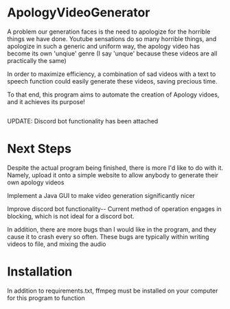 # ApologyVideoGenerator

A problem our generation faces is the need to apologize for the horrible things we have done.
Youtube sensations do so many horrible things, and apologize in such a generic and uniform way, the apology video has become its own 'unqiue' genre (I say 'unque' because these videos are all practically the same)

In order to maximize efficiency, a combination of sad videos with a text to speech function could easily generate these videos, saving precious time.

To that end, this program aims to automate the creation of Apology vidoes, and it achieves its purpose!

<img scr="" width="600">

UPDATE: Discord bot functionality has been attached

# Next Steps

Despite the actual program being finished, there is more I'd like to do with it. Namely, upload it onto a simple website to allow anybody to generate their own apology videos

Implement a Java GUI to make video generation significantly nicer

Improve discord bot functionality-- Current method of operation engages in blocking, which is not ideal for a discord bot.

In addition, there are more bugs than I would like in the program, and they cause it to crash every so often. These bugs are typically within writing videos to file, and mixing the audio

# Installation

In addition to requirements.txt, ffmpeg must be installed on your computer for this program to function